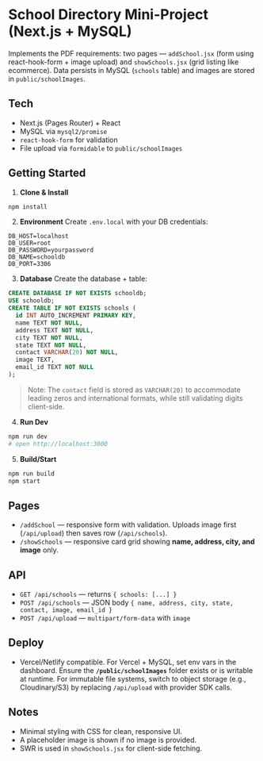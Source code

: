 # School Directory Mini-Project (Next.js + MySQL)

Implements the PDF requirements: two pages — `addSchool.jsx` (form using react-hook-form + image upload) and `showSchools.jsx` (grid listing like ecommerce). Data persists in MySQL (`schools` table) and images are stored in `public/schoolImages`.

## Tech
- Next.js (Pages Router) + React
- MySQL via `mysql2/promise`
- `react-hook-form` for validation
- File upload via `formidable` to `public/schoolImages`

## Getting Started

1. **Clone & Install**
```bash
npm install
```

2. **Environment**
Create `.env.local` with your DB credentials:
```
DB_HOST=localhost
DB_USER=root
DB_PASSWORD=yourpassword
DB_NAME=schooldb
DB_PORT=3306
```

3. **Database**
Create the database + table:
```sql
CREATE DATABASE IF NOT EXISTS schooldb;
USE schooldb;
CREATE TABLE IF NOT EXISTS schools (
  id INT AUTO_INCREMENT PRIMARY KEY,
  name TEXT NOT NULL,
  address TEXT NOT NULL,
  city TEXT NOT NULL,
  state TEXT NOT NULL,
  contact VARCHAR(20) NOT NULL,
  image TEXT,
  email_id TEXT NOT NULL
);
```

> Note: The `contact` field is stored as `VARCHAR(20)` to accommodate leading zeros and international formats, while still validating digits client-side.

4. **Run Dev**
```bash
npm run dev
# open http://localhost:3000
```

5. **Build/Start**
```bash
npm run build
npm start
```

## Pages
- `/addSchool` — responsive form with validation. Uploads image first (`/api/upload`) then saves row (`/api/schools`).
- `/showSchools` — responsive card grid showing **name, address, city, and image** only.

## API
- `GET /api/schools` — returns `{ schools: [...] }`
- `POST /api/schools` — JSON body `{ name, address, city, state, contact, image, email_id }`
- `POST /api/upload` — `multipart/form-data` with `image`

## Deploy
- Vercel/Netlify compatible. For Vercel + MySQL, set env vars in the dashboard. Ensure the **`/public/schoolImages`** folder exists or is writable at runtime. For immutable file systems, switch to object storage (e.g., Cloudinary/S3) by replacing `/api/upload` with provider SDK calls.

## Notes
- Minimal styling with CSS for clean, responsive UI.
- A placeholder image is shown if no image is provided.
- SWR is used in `showSchools.jsx` for client-side fetching.
```
